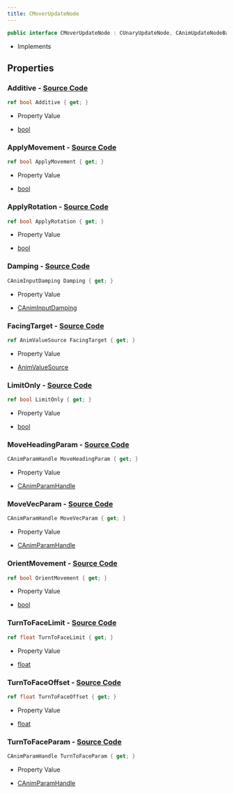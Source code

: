 ```yaml
---
title: CMoverUpdateNode
---
```


```csharp
public interface CMoverUpdateNode : CUnaryUpdateNode, CAnimUpdateNodeBase, ISchemaClass<CAnimUpdateNodeBase>, ISchemaClass<CUnaryUpdateNode>, ISchemaClass<CMoverUpdateNode>, ISchemaField, ISchemaClass, INativeHandle
```

- Implements

## Properties

### **Additive** - [Source Code](https://github.com/swiftly-solution/swiftlys2/blob/main/managed/src/SwiftlyS2.Generated/Schemas/Interfaces/CMoverUpdateNode.cs#L30)

```csharp
ref bool Additive { get; }
```

- Property Value

- [bool](https://learn.microsoft.com/dotnet/api/system.boolean)

### **ApplyMovement** - [Source Code](https://github.com/swiftly-solution/swiftlys2/blob/main/managed/src/SwiftlyS2.Generated/Schemas/Interfaces/CMoverUpdateNode.cs#L32)

```csharp
ref bool ApplyMovement { get; }
```

- Property Value

- [bool](https://learn.microsoft.com/dotnet/api/system.boolean)

### **ApplyRotation** - [Source Code](https://github.com/swiftly-solution/swiftlys2/blob/main/managed/src/SwiftlyS2.Generated/Schemas/Interfaces/CMoverUpdateNode.cs#L36)

```csharp
ref bool ApplyRotation { get; }
```

- Property Value

- [bool](https://learn.microsoft.com/dotnet/api/system.boolean)

### **Damping** - [Source Code](https://github.com/swiftly-solution/swiftlys2/blob/main/managed/src/SwiftlyS2.Generated/Schemas/Interfaces/CMoverUpdateNode.cs#L16)

```csharp
CAnimInputDamping Damping { get; }
```

- Property Value

- [CAnimInputDamping](/docs/api/shared/schemadefinitions/caniminputdamping)

### **FacingTarget** - [Source Code](https://github.com/swiftly-solution/swiftlys2/blob/main/managed/src/SwiftlyS2.Generated/Schemas/Interfaces/CMoverUpdateNode.cs#L18)

```csharp
ref AnimValueSource FacingTarget { get; }
```

- Property Value

- [AnimValueSource](/docs/api/shared/schemadefinitions/animvaluesource)

### **LimitOnly** - [Source Code](https://github.com/swiftly-solution/swiftlys2/blob/main/managed/src/SwiftlyS2.Generated/Schemas/Interfaces/CMoverUpdateNode.cs#L38)

```csharp
ref bool LimitOnly { get; }
```

- Property Value

- [bool](https://learn.microsoft.com/dotnet/api/system.boolean)

### **MoveHeadingParam** - [Source Code](https://github.com/swiftly-solution/swiftlys2/blob/main/managed/src/SwiftlyS2.Generated/Schemas/Interfaces/CMoverUpdateNode.cs#L22)

```csharp
CAnimParamHandle MoveHeadingParam { get; }
```

- Property Value

- [CAnimParamHandle](/docs/api/shared/schemadefinitions/canimparamhandle)

### **MoveVecParam** - [Source Code](https://github.com/swiftly-solution/swiftlys2/blob/main/managed/src/SwiftlyS2.Generated/Schemas/Interfaces/CMoverUpdateNode.cs#L20)

```csharp
CAnimParamHandle MoveVecParam { get; }
```

- Property Value

- [CAnimParamHandle](/docs/api/shared/schemadefinitions/canimparamhandle)

### **OrientMovement** - [Source Code](https://github.com/swiftly-solution/swiftlys2/blob/main/managed/src/SwiftlyS2.Generated/Schemas/Interfaces/CMoverUpdateNode.cs#L34)

```csharp
ref bool OrientMovement { get; }
```

- Property Value

- [bool](https://learn.microsoft.com/dotnet/api/system.boolean)

### **TurnToFaceLimit** - [Source Code](https://github.com/swiftly-solution/swiftlys2/blob/main/managed/src/SwiftlyS2.Generated/Schemas/Interfaces/CMoverUpdateNode.cs#L28)

```csharp
ref float TurnToFaceLimit { get; }
```

- Property Value

- [float](https://learn.microsoft.com/dotnet/api/system.single)

### **TurnToFaceOffset** - [Source Code](https://github.com/swiftly-solution/swiftlys2/blob/main/managed/src/SwiftlyS2.Generated/Schemas/Interfaces/CMoverUpdateNode.cs#L26)

```csharp
ref float TurnToFaceOffset { get; }
```

- Property Value

- [float](https://learn.microsoft.com/dotnet/api/system.single)

### **TurnToFaceParam** - [Source Code](https://github.com/swiftly-solution/swiftlys2/blob/main/managed/src/SwiftlyS2.Generated/Schemas/Interfaces/CMoverUpdateNode.cs#L24)

```csharp
CAnimParamHandle TurnToFaceParam { get; }
```

- Property Value

- [CAnimParamHandle](/docs/api/shared/schemadefinitions/canimparamhandle)

